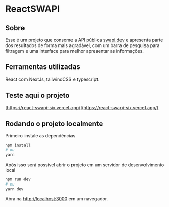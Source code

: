 # ReactSWAPI

## Sobre
Esse é um projeto que consome a API pública [swapi.dev](https://swapi.dev/) e apresenta parte dos resultados de forma mais agradável, com um barra de pesquisa para filtragem e uma interface para melhor apresentar as informações. 

## Ferramentas utilizadas
React com NextJs, tailwindCSS e typescript.

## Teste aqui o projeto

[https://react-swapi-six.vercel.app/](https://react-swapi-six.vercel.app/)

## Rodando o projeto localmente

Primeiro instale as dependências

```bash
npm install
# ou
yarn 
```

Após isso será possível abrir o projeto em um servidor de desenvolvimento local

```bash
npm run dev
# ou
yarn dev
```

Abra na [http://localhost:3000](http://localhost:3000) em um navegador.
